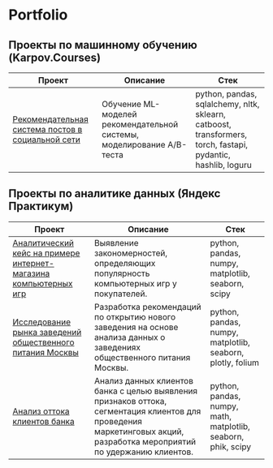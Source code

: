 # Portfolio

## Проекты по машинному обучению (Karpov.Courses)

| Проект | Описание | Стек |
|--------|----------|------|
| [Рекомендательная система постов в социальной сети](https://github.com/ilyaapa/map/tree/main/Recomendation%20System) | Обучение ML-моделей рекомендательной системы, моделирование A/B-теста | python, pandas, sqlalchemy, nltk, sklearn, catboost, transformers, torch, fastapi, pydantic, hashlib, loguru |



## Проекты по аналитике данных (Яндекс Практикум)

| Проект | Описание | Стек |
|--------|----------|------|
| [Аналитический кейс на примере интернет-магазина компьютерных игр](https://github.com/ilyaapa/portfolio/tree/main/Computer%20Game%20Online%20Store) | Выявление закономерностей, определяющих популярность компьютерных игр у покупателей. | python, pandas, numpy, matplotlib, seaborn, scipy |
| [Исследование рынка заведений общественного питания Москвы](https://github.com/ilyaapa/portfolio/tree/main/Catering%20Research) | Разработка рекомендаций по открытию нового заведения на основе анализа данных о заведениях общественного питания Москвы. | python, pandas, numpy, matplotlib, seaborn, plotly, folium |
| [Анализ оттока клиентов банка](https://github.com/ilyaapa/portfolio/tree/main/Customer%20Churn) | Анализ данных клиентов банка с целью выявления признаков оттока, сегментация клиентов для проведения маркетинговых акций, разработка мероприятий по удержанию клиентов. | python, pandas, numpy, math, matplotlib, seaborn, phik, scipy |




